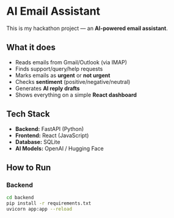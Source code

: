 # AI Email Assistant

This is my hackathon project — an **AI-powered email assistant**.

## What it does
- Reads emails from Gmail/Outlook (via IMAP)
- Finds support/query/help requests
- Marks emails as **urgent** or **not urgent**
- Checks **sentiment** (positive/negative/neutral)
- Generates **AI reply drafts**
- Shows everything on a simple **React dashboard**

## Tech Stack
- **Backend:** FastAPI (Python)
- **Frontend:** React (JavaScript)
- **Database:** SQLite
- **AI Models:** OpenAI / Hugging Face

## How to Run
### Backend
```bash
cd backend
pip install -r requirements.txt
uvicorn app:app --reload
